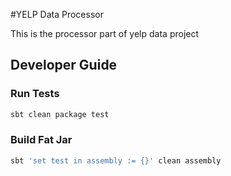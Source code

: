 #YELP Data Processor

This is the processor part of yelp data project


## Developer Guide

### Run Tests
```bash
sbt clean package test
```


### Build Fat Jar
```bash
sbt 'set test in assembly := {}' clean assembly
```